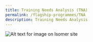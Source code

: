 ```yaml
---
title: Training Needs Analysis (TNA)
permalink: /flagship-programmes/TNA
description: Training Needs Analysis
---
```

![Alt text for image on Isomer site](/images/banners-and-logos/Website%20Event%20Placeholder.png)